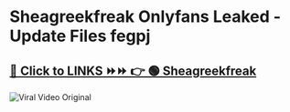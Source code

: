 
 # Sheagreekfreak Onlyfans Leaked - Update Files fegpj

## <h2><a href="https://clipsfans.com/Sheagreekfreak&ref=git">🔗 Click to LINKS ⏩⏩ 👉 🟢 Sheagreekfreak </a></h2>

<a href="https://clipsfans.com/Sheagreekfreak&ref=git" rel="nofollow" data-target="animated-image.originalLink"><img src="https://i.ibb.co.com/xMMVF88/686577567.gif" alt="Viral Video Original" style="max-width: 100%; display: inline-block;" data-target="animated-image.originalImage"></a>

